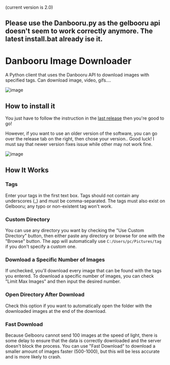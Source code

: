 (current version is 2.0)

## Please use the Danbooru.py as the gelbooru api doesn't seem to work correctly anymore. The latest install.bat already ise it.

# Danbooru Image Downloader

A Python client that uses the Danbooru API to download images with specified tags. Can download image, video, gifs....

![image](https://github.com/user-attachments/assets/96c83b14-7a55-4e6f-9e22-5b2d9daed99c)


## How to install it

You just have to follow the instruction in the [last release](https://github.com/neoluigi4123/Gelbooru-Image-Downloader/releases/latest) then you're good to go!

However, if you want to use an older version of the software, you can go over the release tab on the right, then chose your version.. Good luck! I must say that newer version fixes issue while other may not work fine.

![image](https://github.com/user-attachments/assets/da2f524c-178d-46f3-b609-e8a65f8e25fa)


## How It Works

### Tags
Enter your tags in the first text box. Tags should not contain any underscores (_) and must be comma-separated. The tags must also exist on Gelbooru; any typo or non-existent tag won't work.

### Custom Directory
You can use any directory you want by checking the "Use Custom Directory" button, then either paste any directory or browse for one with the "Browse" button. The app will automatically use `C:/Users/pc/Pictures/tag` if you don't specify a custom one.

### Download a Specific Number of Images
If unchecked, you'll download every image that can be found with the tags you entered. To download a specific number of images, you can check "Limit Max Images" and then input the desired number.

### Open Directory After Download
Check this option if you want to automatically open the folder with the downloaded images at the end of the download.

### Fast Download
Because Gelbooru cannot send 100 images at the speed of light, there is some delay to ensure that the data is correctly downloaded and the server doesn't block the process. You can use "Fast Download" to download a smaller amount of images faster (500-1000), but this will be less accurate and is more likely to crash.
